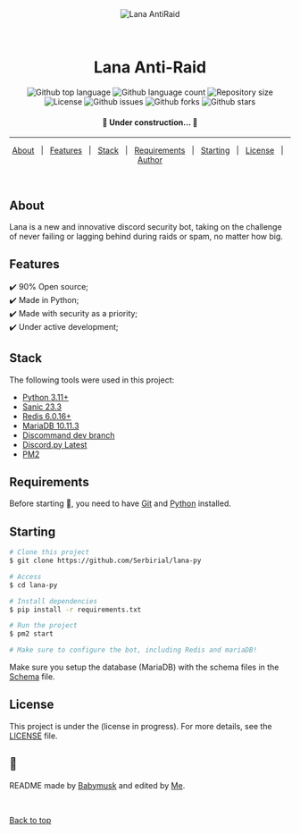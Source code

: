 <div align="center" id="top"> 
  <img src="./.github/app.gif" alt="Lana AntiRaid" /> 

  &#xa0;
</div>

<h1 align="center">Lana Anti-Raid</h1>

<p align="center">
  <img alt="Github top language" src="https://img.shields.io/github/languages/top/Serbirial/lana-py?color=56BEB8">

  <img alt="Github language count" src="https://img.shields.io/github/languages/count/Serbirial/lana-py?color=56BEB8">

  <img alt="Repository size" src="https://img.shields.io/github/repo-size/Serbirial/lana-py?color=56BEB8">

  <img alt="License" src="https://img.shields.io/github/license/Serbirial/lana-py?color=56BEB8">

  <img alt="Github issues" src="https://img.shields.io/github/issues/Serbirial/lana-py?color=56BEB8" />

  <img alt="Github forks" src="https://img.shields.io/github/forks/Serbirial/lana-py?color=56BEB8" />

  <img alt="Github stars" src="https://img.shields.io/github/stars/Serbirial/lana-py?color=56BEB8" />
</p>

<h4 align="center"> 
	🚧 Under construction...  🚧
</h4> 

<hr>

<p align="center">
  <a href="#about">About</a> &#xa0; | &#xa0; 
  <a href="#features">Features</a> &#xa0; | &#xa0;
  <a href="#stack">Stack</a> &#xa0; | &#xa0;
  <a href="#requirements">Requirements</a> &#xa0; | &#xa0;
  <a href="#starting">Starting</a> &#xa0; | &#xa0;
  <a href="#license">License</a> &#xa0; | &#xa0;
  <a href="https://github.com/Serbirial" target="_blank">Author</a>
</p>

<br>

## About ##

Lana is a new and innovative discord security bot, taking on the challenge of never failing or lagging behind during raids or spam, no matter how big.<br/>

## Features ##

:heavy_check_mark: 90% Open source;\
:heavy_check_mark: Made in Python;\
:heavy_check_mark: Made with security as a priority;\
:heavy_check_mark: Under active development;

## Stack ##

The following tools were used in this project:

- [Python 3.11+](https://python.org)
- [Sanic 23.3](https://sanic.dev)
- [Redis 6.0.16+](https://github.com/redis/redis)
- [MariaDB 10.11.3](https://downloads.mariadb.org/mariadb/10.11.3/)
- [Discommand dev branch](https://github.com/Serbirial/DisCommand)
- [Discord.py Latest](https://github.com/Rapptz/discord.py)
- [PM2](https://pm2.keymetrics.io)
  
##  Requirements ##

Before starting :checkered_flag:, you need to have [Git](https://git-scm.com) and [Python](https://python.org/) installed.

## Starting ##

```bash
# Clone this project
$ git clone https://github.com/Serbirial/lana-py

# Access
$ cd lana-py

# Install dependencies
$ pip install -r requirements.txt

# Run the project
$ pm2 start

# Make sure to configure the bot, including Redis and mariaDB!
```


Make sure you setup the database (MariaDB) with the schema files in the [Schema](https://github.com/Serbirial/lana-py/blob/main/config/schema.sql) file.

## License ##

This project is under the (license in progress). For more details, see the [LICENSE](LICENSE.md) file.

## :memo: ##

README made by <a href="https://github.com/babymu5k" target="_blank">Babymusk</a> and edited by <a href="https://github.com/Serbirial" target="_blank">Me</a>.

&#xa0;

<a href="#top">Back to top</a>

